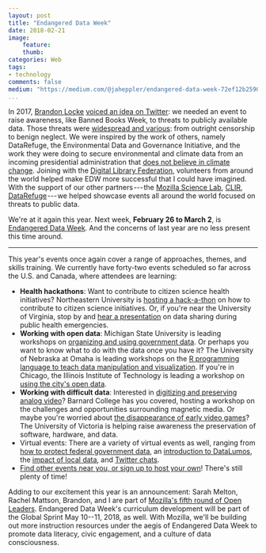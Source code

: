 ```yaml
---
layout: post
title: "Endangered Data Week"
date: 2018-02-21 
image:
    feature:
    thumb:
categories: Web
tags:
- technology
comments: false
medium: "https://medium.com/@jaheppler/endangered-data-week-72ef12b25905"
...
```


In 2017, [Brandon Locke](http://brandontlocke.com/) [voiced an idea on Twitter](https://twitter.com/brandontlocke/status/826939862368518144): we needed an event to raise awareness, like Banned Books Week, to threats to publicly available data. Those threats were [widespread and various](https://jasonheppler.org/2017/04/24/endangered-data-week/): from outright censorship to benign neglect. We were inspired by the work of others, namely DataRefuge, the Environmental Data and Governance Initiative, and the work they were doing to secure environmental and climate data from an incoming presidential administration that [does not believe in climate change](https://twitter.com/realdonaldtrump/status/265895292191248385?lang=en). Joining with the [Digital Library Federation](https://diglib.org/), volunteers from around the world helped make EDW more successful that I could have imagined. With the support of our other partners --- the [Mozilla Science Lab](https://science.mozilla.org/), [CLIR](https://www.clir.org/), [DataRefuge](https://www.datarefuge.org/) --- we helped showcase events all around the world focused on threats to public data.

We're at it again this year. Next week, **February 26 to March 2**, is [Endangered Data Week](http://endangereddataweek.org/). And the concerns of last year are no less present this time around.

-----

This year's events once again cover a range of approaches, themes, and skills training. We currently have forty-two events scheduled so far across the U.S. and Canada, where attendees are learning:

- **Health hackathons**: Want to contribute to citizen science health initiatives? Northeastern University is [hosting a hack-a-thon](http://endangereddataweek.org/events/2018-02-13-citizen-science-health-hackathon/) on how to contribute to citizen science initiatives. Or, if you're near the University of Virginia, stop by and [hear a presentation](http://endangereddataweek.org/events/2018-02-26-data-sharing-in-public-health-energencies/) on data sharing during public health emergencies.
- **Working with open data**: Michigan State University is leading workshops on [organizing and using government data](http://endangereddataweek.org/events/2018-02-27-organizing-and-using-government-data/). Or perhaps you want to know what to do with the data once you have it? The University of Nebraska at Omaha is leading workshops on the [R programming language to teach data manipulation and visualization](http://endangereddataweek.org/events/2018-02-28-data-manipulation-and-visualization-with-r/). If you're in Chicago, the Illinois Institute of Technology is leading a workshop on [using the city's open data](http://endangereddataweek.org/events/2018-02-28-exploring-chicago-s-open-data/).
- **Working with difficult data**: Interested in [digitizing and preserving analog video](http://endangereddataweek.org/events/2018-02-26-a-different-kind-of-data-rescue-digitizing-preserving-obsolete-analog-video/)? Barnard College has you covered, hosting a workshop on the challenges and opportunities surrounding magnetic media. Or maybe you're worried about [the disappearance of early video games](http://endangereddataweek.org/events/2018-02-26-endangered-video-games/)? The University of Victoria is helping raise awareness the preservation of software, hardware, and data.
- Virtual events: There are a variety of virtual events as well, ranging from [how to protect federal government data](http://endangereddataweek.org/events/2018-02-27-what-can-be-done-to-protect-endangered-government-data/), an [introduction to DataLumos](http://endangereddataweek.org/events/2018-02-27-datalumos-a-tool-for-improving-the-future-accessibility-of-valuable-government-data/), the [impact of local data](http://endangereddataweek.org/events/2018-03-01-open-baltimore-the-impact-of-local-data/), and [Twitter chats](http://endangereddataweek.org/events/2018-02-26-public-data-stories/).
- [Find other events near you, or sign up to host your own](http://endangereddataweek.org/map/?sorts%5Bdate%5D=1)! There's still plenty of time!

Adding to our excitement this year is an announcement: Sarah Melton, Rachel Mattson, Brandon, and I are part of [Mozilla's fifth round of Open Leaders](https://mozilla.github.io/leadership-training/round-5/projects/). Endangered Data Week's curriculum development will be part of the Global Sprint May 10--11, 2018, as well. With Mozilla, we'll be building out more instruction resources under the aegis of Endangered Data Week to promote data literacy, civic engagement, and a culture of data consciousness.
